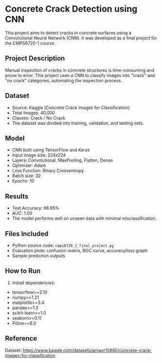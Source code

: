 
# Concrete Crack Detection using CNN

This project aims to detect cracks in concrete surfaces using a Convolutional Neural Network (CNN). It was developed as a final project for the CMPS6720-1 course.

## Project Description

Manual inspection of cracks in concrete structures is time-consuming and prone to error. This project uses a CNN to classify images into "crack" and "no crack" categories, automating the inspection process.

## Dataset

- Source: Kaggle (Concrete Crack Images for Classification)
- Total Images: 40,000
- Classes: Crack / No Crack
- The dataset was divided into training, validation, and testing sets.

## Model

- CNN built using TensorFlow and Keras
- Input image size: 224x224
- Layers: Convolutional, MaxPooling, Flatten, Dense
- Optimizer: Adam
- Loss Function: Binary Crossentropy
- Batch size: 32
- Epochs: 10

## Results

- Test Accuracy: 98.95%
- AUC: 1.00
- The model performs well on unseen data with minimal misclassification.

## Files Included

- Python source code: `cmps6720_1_final_project.py`
- Evaluation plots: confusion matrix, ROC curve, accuracy/loss graph
- Sample prediction outputs


## How to Run

1. Install dependencies:
- tensorflow>=2.10
- numpy>=1.21
- matplotlib>=3.4
- pandas>=1.3
- scikit-learn>=1.0
- seaborn>=0.11
- Pillow>=8.0

## Reference

Dataset: https://www.kaggle.com/datasets/arnavr10880/concrete-crack-images-for-classification

